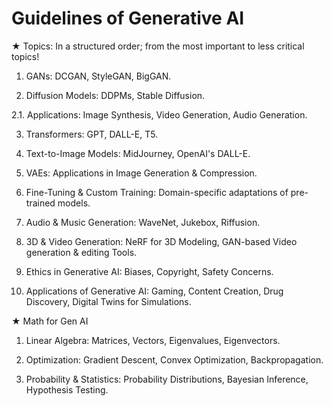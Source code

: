 # Guidelines of Generative AI

★ Topics: In a structured order; from the most important to less critical topics!

1. GANs: DCGAN, StyleGAN, BigGAN.

2. Diffusion Models: DDPMs, Stable Diffusion.

2.1. Applications: Image Synthesis, Video Generation, Audio Generation.

3. Transformers: GPT, DALL-E, T5.

4. Text-to-Image Models: MidJourney, OpenAI's DALL-E.

5. VAEs: Applications in Image Generation & Compression.

6. Fine-Tuning & Custom Training: Domain-specific adaptations of pre-trained models.

7. Audio & Music Generation: WaveNet, Jukebox, Riffusion.

8. 3D & Video Generation: NeRF for 3D Modeling, GAN-based Video generation & editing Tools.

9. Ethics in Generative AI: Biases, Copyright, Safety Concerns.

10. Applications of Generative AI: Gaming, Content Creation, Drug Discovery, Digital Twins for Simulations.

★ Math for Gen AI

1. Linear Algebra: Matrices, Vectors, Eigenvalues, Eigenvectors.

2. Optimization: Gradient Descent, Convex Optimization, Backpropagation.

3. Probability & Statistics: Probability Distributions, Bayesian Inference, Hypothesis Testing.


